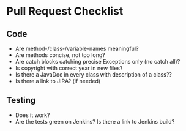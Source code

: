 # Pull Request Checklist

## Code
* Are method-/class-/variable-names meaningful?
* Are methods concise, not too long?
* Are catch blocks catching precise Exceptions only (no catch all)?
* Is copyright with correct year in new files?
* Is there a JavaDoc in every class with description of a class??
* Is there a link to JIRA? (if needed)

## Testing
* Does it work?
* Are the tests green on Jenkins? Is there a link to Jenkins build?

